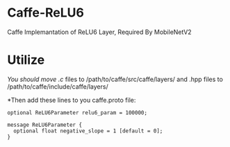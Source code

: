 # Caffe-ReLU6
Caffe Implemantation of ReLU6 Layer, Required By MobileNetV2
# Utilize
*You should move .c* files to /path/to/caffe/src/caffe/layers/ and .hpp files to /path/to/caffe/include/caffe/layers/

*Then add these lines to you caffe.proto file:

```
optional ReLU6Parameter relu6_param = 100000;
```
```
message ReLU6Parameter {
  optional float negative_slope = 1 [default = 0];
}
```


